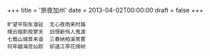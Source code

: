 +++
title = '旅夜加州'
date = 2013-04-02T00:00:00
draft = false
+++

<div class="poem">

```
旷望平阳车漫驻  无心夜雨来时路
晴云暗影寂寥天  旧恨新怜人鬼渡
七载山城景未谙  三春纳帕溪常雾
何年越海觅仙踪  却道江亭花傍树
```

</div>
